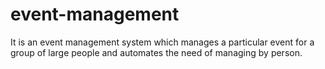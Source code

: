 # event-management
It is an event management system which manages a particular event for a group of large people and automates the need of managing by person.
